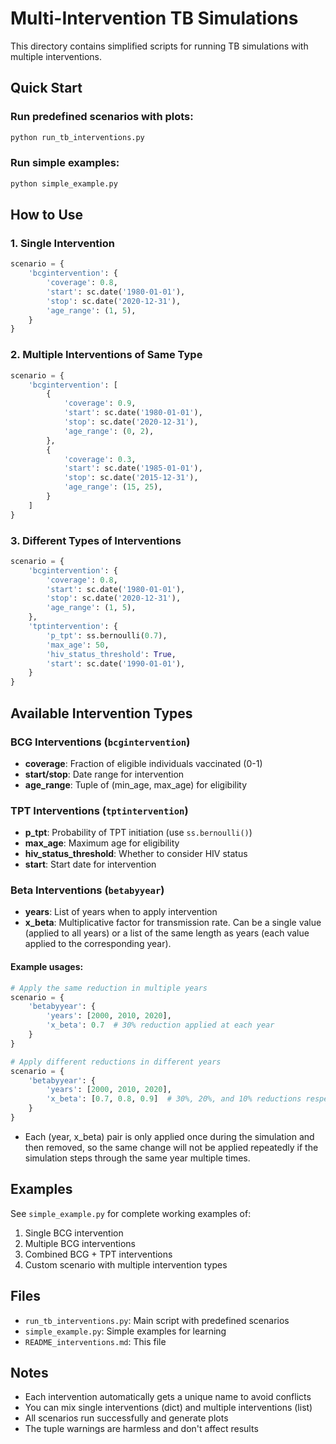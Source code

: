 # Multi-Intervention TB Simulations

This directory contains simplified scripts for running TB simulations with multiple interventions.

## Quick Start

### Run predefined scenarios with plots:
```bash
python run_tb_interventions.py
```

### Run simple examples:
```bash
python simple_example.py
```

## How to Use

### 1. Single Intervention
```python
scenario = {
    'bcgintervention': {
        'coverage': 0.8,
        'start': sc.date('1980-01-01'),
        'stop': sc.date('2020-12-31'),
        'age_range': (1, 5),
    }
}
```

### 2. Multiple Interventions of Same Type
```python
scenario = {
    'bcgintervention': [
        {
            'coverage': 0.9,
            'start': sc.date('1980-01-01'),
            'stop': sc.date('2020-12-31'),
            'age_range': (0, 2),
        },
        {
            'coverage': 0.3,
            'start': sc.date('1985-01-01'),
            'stop': sc.date('2015-12-31'),
            'age_range': (15, 25),
        }
    ]
}
```

### 3. Different Types of Interventions
```python
scenario = {
    'bcgintervention': {
        'coverage': 0.8,
        'start': sc.date('1980-01-01'),
        'stop': sc.date('2020-12-31'),
        'age_range': (1, 5),
    },
    'tptintervention': {
        'p_tpt': ss.bernoulli(0.7),
        'max_age': 50,
        'hiv_status_threshold': True,
        'start': sc.date('1990-01-01'),
    }
}
```

## Available Intervention Types

### BCG Interventions (`bcgintervention`)
- **coverage**: Fraction of eligible individuals vaccinated (0-1)
- **start/stop**: Date range for intervention
- **age_range**: Tuple of (min_age, max_age) for eligibility

### TPT Interventions (`tptintervention`)
- **p_tpt**: Probability of TPT initiation (use `ss.bernoulli()`)
- **max_age**: Maximum age for eligibility
- **hiv_status_threshold**: Whether to consider HIV status
- **start**: Start date for intervention

### Beta Interventions (`betabyyear`)
- **years**: List of years when to apply intervention
- **x_beta**: Multiplicative factor for transmission rate. Can be a single value (applied to all years) or a list of the same length as years (each value applied to the corresponding year).

#### Example usages:
```python
# Apply the same reduction in multiple years
scenario = {
    'betabyyear': {
        'years': [2000, 2010, 2020],
        'x_beta': 0.7  # 30% reduction applied at each year
    }
}

# Apply different reductions in different years
scenario = {
    'betabyyear': {
        'years': [2000, 2010, 2020],
        'x_beta': [0.7, 0.8, 0.9]  # 30%, 20%, and 10% reductions respectively
    }
}
```

- Each (year, x_beta) pair is only applied once during the simulation and then removed, so the same change will not be applied repeatedly if the simulation steps through the same year multiple times.

## Examples

See `simple_example.py` for complete working examples of:
1. Single BCG intervention
2. Multiple BCG interventions
3. Combined BCG + TPT interventions
4. Custom scenario with multiple intervention types

## Files

- `run_tb_interventions.py`: Main script with predefined scenarios
- `simple_example.py`: Simple examples for learning
- `README_interventions.md`: This file

## Notes

- Each intervention automatically gets a unique name to avoid conflicts
- You can mix single interventions (dict) and multiple interventions (list)
- All scenarios run successfully and generate plots
- The tuple warnings are harmless and don't affect results 